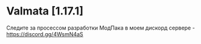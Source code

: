 # Valmata [1.17.1]

Следите за просессом разработки МодПака в моем дискорд сервере - https://discord.gg/4WsmN4aS
